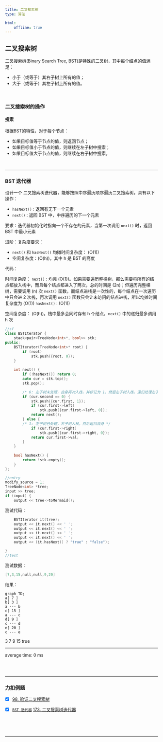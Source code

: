 ```yaml
---
title: 二叉搜索树
type: 算法

html:
    offline: true
---
```



<!-- @import "/root.css" -->

## 二叉搜索树

二叉搜索树(Binary Search Tree, BST)是特殊的二叉树，其中每个结点的值满足：
- 小于（或等于）其右子树上所有的值；
- 大于（或等于）其左子树上所有的值。

<br>

### 二叉搜索树的操作

#### 搜索

根据BST的特性，对于每个节点：

- 如果目标值等于节点的值，则返回节点；
- 如果目标值小于节点的值，则继续在左子树中搜索；
- 如果目标值大于节点的值，则继续在右子树中搜索。




<br><hr class=short>

### BST 迭代器

设计一个 二叉搜索树迭代器，能够按照中序遍历顺序遍历二叉搜索树，具有以下操作：

- `hasNext()` : 返回有无下一个元素
- `next()` : 返回 BST 中，中序遍历的下一个元素

要求：迭代器初始化时指向一个不存在的元素，当第一次调用 `next()` 时，返回 BST 中最小元素

进阶：复杂度要求：
-  `next()` 和 `hasNext()` 均摊时间复杂度： \(O(1)\)
-  空间复杂度：\(O(h)\)，其中 h 是 BST 的高度

代码：

时间复杂度：
`next()` : 均摊 \(O(1)\)。如果需要遍历整棵树，那么需要将所有的结点都放入栈中，而且每个结点都进入了两次，总的时间是 \(2n\)；但遍历完整棵树，需要调用 \(n\) 次 `next()` 函数，而结点进栈是一次性的，每个结点在一次遍历中只会进 2 次栈，再次调用 `next()` 函数只会让未访问的结点进栈，所以均摊时间复杂度为 \(O(1)\)
`hasNext()` : \(O(1)\)

空间复杂度： \(O(h)\)。栈中最多会同时存有 h 个结点，`next()` 中的递归最多调用 h 次

```cpp {cmd=run}
//sf
class BSTIterator {
    stack<pair<TreeNode<int>*, bool>> stk;
public:
    BSTIterator(TreeNode<int>* root) {
        if (root)
            stk.push({root, 0});
    }
    
    int next() {
        if (!hasNext()) return 0;
        auto cur = stk.top();
        stk.pop();

        /* 0: 左子树未处理，自身再次入栈，并标记为 1，然后左子树入栈，递归处理左子树 */
        if (cur.second == 0) {
            stk.push({cur.first, 1});
            if (cur.first->left)
                stk.push({cur.first->left, 0});
            return next();
        } else {
        /* 1: 左子树已处理，右子树入栈，然后返回自身 */
            if (cur.first->right)
                stk.push({cur.first->right, 0});
            return cur.first->val;
        }
    }
    
    bool hasNext() {
        return !stk.empty();
    }
};
```
```cpp {cmd=run continue hide}
//entry
modify_source = 1;
TreeNode<int> *tree;
input >> tree;
if (input) {
    output << tree->toMermaid();
```
测试代码：
```cpp {cmd=run continue}
    BSTIterator it(tree);
    output << it.next() << ' ';
    output << it.next() << ' ';
    output << it.next() << ' ';
    output << it.next() << ' ';
    output << (it.hasNext() ? "true" : "false");
```
```cpp {cmd=run continue hide}
}
//test
```
测试数据：
```cpp {cmd=run continue modify_source}
[7,3,15,null,null,9,20]
```
结果：
<!-- code_chunk_output -->

<div class=code-output> 

```mermaid 
graph TD; 
a[ 7 ] 
b[ 3 ] 
a --- b
c[ 15 ] 
a --- c
d[ 9 ] 
c --- d
e[ 20 ] 
c --- e
``` 
3 7 9 15 true

<hr class=code-hr> average time: 0 ms


</div> 



<!-- /code_chunk_output -->


<br><br><hr class=short>

### 力扣例题

- [x] [98. 验证二叉搜索树](https://leetcode-cn.com/problems/validate-binary-search-tree/)

- [x] [`BST 迭代器`](#bst-迭代器) [173. 二叉搜索树迭代器](https://leetcode-cn.com/problems/binary-search-tree-iterator/)

<br>
<br>
<br>

---
